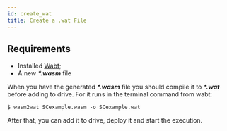 ```yaml
---
id: create_wat
title: Create a .wat File
---
```


## Requirements

- Installed [Wabt](https://github.com/WebAssembly/wabt/tree/1.0.13);
- A new **_\*.wasm_** file

When you have the generated **_\*.wasm_** file you should compile it to **_\*.wat_** before adding to drive. For it runs in the terminal command from wabt:

```shell
$ wasm2wat SCexample.wasm -o SCexample.wat
```

After that, you can add it to drive, deploy it and start the execution.
